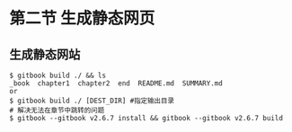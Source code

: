 # 第二节 生成静态网页

## 生成静态网站
```shell
$ gitbook build ./ && ls
_book  chapter1  chapter2  end  README.md  SUMMARY.md
or
$ gitbook build ./ [DEST_DIR] #指定输出目录
# 解决无法在章节中跳转的问题
$ gitbook --gitbook v2.6.7 install && gitbook --gitbook v2.6.7 build
```

